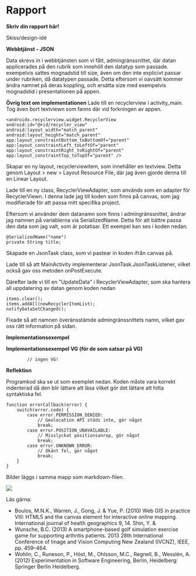 
# Rapport

**Skriv din rapport här!**

Skiss/design-idé



**Webbtjänst - JSON**

Data skrevs in i webbtjänsten som vi fått, admingränssnittet, där datan applicerades på den 
rubrik som innehöll den datatyp som passade. exempelvis sattes mognadstid till size, även om den
inte explicivt passar under rubriken, då datatypen passade. Detta eftersom vi oavsätt kommer ändra 
namnet på deras koppling, och ersätta size med exempelvis mognadstid i presentationen på appen.

**Övrig text om implementationen**
Lade till en recyclerview i activity_main. Tog även bort textviewn som fanns där vid forkningen 
av appen.
```
<androidx.recyclerview.widget.RecyclerView
android:id="@+id/recycler_view"
android:layout_width="match_parent"
android:layout_height="match_parent"
app:layout_constraintBottom_toBottomOf="parent"
app:layout_constraintLeft_toLeftOf="parent"
app:layout_constraintRight_toRightOf="parent"
app:layout_constraintTop_toTopOf="parent" />
```
Skapar en ny layout, recyclerviewitem, som innehåller en textview. Detta genom Layout > new > Layout
Resource File, där jag även gjorde denna till en Linear Layout.

Lade till en ny class, RecyclerViewAdapter, som används som en adapter för RecyclerViewn. I denna 
lade jag till koden som finns på canvas, som jag modifierade för att passa mitt specifika project.

Eftersom vi använder dem datanamn som finns i admingränssnittet, ändrar jag namnen på variablerna via
SerializedName. Detta för att bättre passa den data som jag valt, som är potatisar. Ett exempel kan ses
i koden nedan.
```
@SerializedName("name")
private String title;
```
Skapade en JsonTask class, som vi pastear in koden ifrån canvas på.

Lade till så att MainActivity implementerar JsonTask.JsonTaskListener, vilket också gav oss metoden
onPostExecute.

Därefter lade vi till en "UpdateData" i RecyclerViewAdapter, som ska hantera all uppdatering av datan
genom koden nedan
```
items.clear();
items.addAll(newRecyclerItemList);
notifyDataSetChanged();
```
Fixade så att namnen överänsstämde admingränssnittets namn, vilket gav oss rätt information på sidan.


**Implementationsexempel**



**Implementationsexempel VG (för de som satsar på VG)**

            // ingen VG!


**Reflektion**








Programkod ska se ut som exemplet nedan. Koden måste vara korrekt indenterad då den blir lättare att läsa vilket gör det lättare att hitta syntaktiska fel.

```
function errorCallback(error) {
    switch(error.code) {
        case error.PERMISSION_DENIED:
            // Geolocation API stöds inte, gör något
            break;
        case error.POSITION_UNAVAILABLE:
            // Misslyckat positionsanrop, gör något
            break;
        case error.UNKNOWN_ERROR:
            // Okänt fel, gör något
            break;
    }
}
```

Bilder läggs i samma mapp som markdown-filen.

![](android.png)

Läs gärna:

- Boulos, M.N.K., Warren, J., Gong, J. & Yue, P. (2010) Web GIS in practice VIII: HTML5 and the canvas element for interactive online mapping. International journal of health geographics 9, 14. Shin, Y. &
- Wunsche, B.C. (2013) A smartphone-based golf simulation exercise game for supporting arthritis patients. 2013 28th International Conference of Image and Vision Computing New Zealand (IVCNZ), IEEE, pp. 459–464.
- Wohlin, C., Runeson, P., Höst, M., Ohlsson, M.C., Regnell, B., Wesslén, A. (2012) Experimentation in Software Engineering, Berlin, Heidelberg: Springer Berlin Heidelberg.
